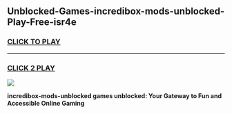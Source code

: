 
## Unblocked-Games-incredibox-mods-unblocked-Play-Free-isr4e
<h3>
<a href="https://premium76.site?title=incredibox-mods-unblocked&ref=12A">CLICK TO PLAY</a></h3>
<hr>

<h3>
<a href="https://premium76.site?title=incredibox-mods-unblocked&ref=12A">CLICK 2 PLAY</a>
  
</h3>

<a href="https://premium76.site?title=incredibox-mods-unblocked&ref=12A"><img src="https://clearcache.store/games.png"></a>


**incredibox-mods-unblocked games unblocked: Your Gateway to Fun and Accessible Online Gaming**
